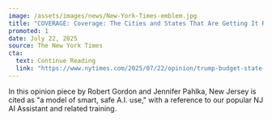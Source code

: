 ```yaml
---
image: /assets/images/news/New-York-Times-emblem.jpg
title: "COVERAGE: Coverage: The Cities and States That Are Getting It Right"
promoted: 1
date: July 22, 2025
source: The New York Times
cta:
  text: Continue Reading
  link: "https://www.nytimes.com/2025/07/22/opinion/trump-budget-state-city-local.html"
---
```

In this opinion piece by Robert Gordon and Jennifer Pahlka, New Jersey is cited as "a model of smart, safe A.I. use," with a reference to our popular NJ AI Assistant and related training.
